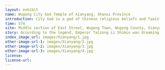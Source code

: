 ```yaml
---
layout: exhibit
name: Wugong City God Temple of Xianyang, Shanxi Province
introduction: City God is a god of Chinese religious beliefs and Taoist beliefs to guard the city. Wugong City God Temple was built in the Northern Zhou Dynasty, and was repaired in the Tang and Song Dynasties. It was rebuilt during the Wanli period of the Ming Dynasty and rebuilt during the Jiaqing and Daoguang periods. The structure is unique to the Ming Dynasty architectural style and is a complete group of ancient buildings with history, characters, culture, and legends. It was named the Capital City God temple because of its historical and strange relationship with Li Shimin, Emperor Taizong of Tang.
time: 574
site: Middle section of East Street, Wugong Town, Wugong County, Xianyang City, Shaanxi Province
story: According to the legend, Emperor Taizong Li Shimin was dreaming of a trip to hell when he was confronted with a river of blood and evil spirits demanding his life, and he was terrified to wade through it. Before he could thank him, he had already left. Taizong woke up in a cold sweat and was very grateful to the man who had saved him. Later, when Li Shimin returned to Wugong, he saw the statue of the city god, which looked exactly like the man in his dream, and suddenly realised that it was this countryman who had helped him. The people took the city god as the spokesman of this divine emperor, and asked him to bless them in case of drought or flood, old age, sickness, death, lawsuits, or promotion in examinations.
index_image_url: images/Xianyang/1.jpg
other-image-url-1: images/Xianyang/2.jpg
other-image-url-2: images/Xianyang/3.jpg
other-image-url-3: images/Xianyang/4.jpg
license:
license-url:
---
```

